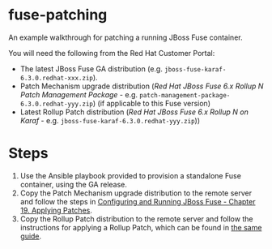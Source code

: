 # fuse-patching

An example walkthrough for patching a running JBoss Fuse container.

You will need the following from the Red Hat Customer Portal:

- The latest JBoss Fuse GA distribution (e.g. `jboss-fuse-karaf-6.3.0.redhat-xxx.zip`).
- Patch Mechanism upgrade distribution (_Red Hat JBoss Fuse 6.x Rollup N Patch Management Package_ - e.g. `patch-management-package-6.3.0.redhat-yyy.zip`) (if applicable to this Fuse version)
- Latest Rollup Patch distribution (_Red Hat JBoss Fuse 6.x Rollup N on Karaf_ - e.g. `jboss-fuse-karaf-6.3.0.redhat-yyy.zip`))

# Steps

1. Use the Ansible playbook provided to provision a standalone Fuse container, using the GA release.
2. Copy the Patch Mechanism upgrade distribution to the remote server and follow the steps in [Configuring and Running JBoss Fuse - Chapter 19. Applying Patches][1].
3. Copy the Rollup Patch distribution to the remote server and follow the instructions for applying a Rollup Patch, which can be found in [the same guide][1].

[1]: https://access.redhat.com/documentation/en-us/red_hat_jboss_fuse/6.3/html/configuring_and_running_jboss_fuse/esbruntimepatching

